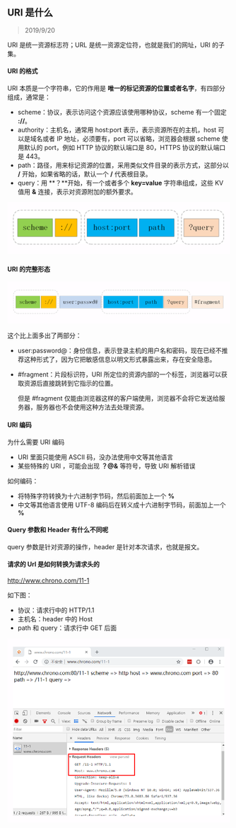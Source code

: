 ## URI 是什么

> 2019/9/20

URI 是统一资源标志符；URL 是统一资源定位符，也就是我们的网址，URI 的子集。

#### URI 的格式

URI 本质是一个字符串，它的作用是 **唯一的标记资源的位置或者名字**，有四部分组成，通常是：

- scheme：协议，表示访问这个资源应该使用哪种协议，scheme 有一个固定 **://**。
- authority：主机名，通常用 host:port 表示，表示资源所在的主机，host 可以是域名或者 IP 地址，必须要有，port 可以省略，浏览器会根据 scheme 使用默认的 port，例如 HTTP 协议的默认端口是 80，HTTPS 协议的默认端口是 443。
- path：路径，用来标记资源的位置，采用类似文件目录的表示方式，这部分以 **/** 开始，如果省略的话，默认一个 **/** 代表根目录。
- query：用 **？**开始，有一个或者多个 **key=value** 字符串组成，这些 KV 值用 **&** 连接，表示对资源附加的额外要求。

![](../resource/image/46581d7e1058558d8e12c1bf37d30d2a.png)

#### URI 的完整形态

![](../resource/image/ff41d020c7a27d1e8191057f0e658b38.png)

这个比上面多出了两部分：

- user:password@：身份信息，表示登录主机的用户名和密码，现在已经不推荐这种形式了，因为它把敏感信息以明文形式暴露出来，存在安全隐患。

- \#fragment：片段标识符，URI 所定位的资源内部的一个标签，浏览器可以获取资源后直接跳转到它指示的位置。

  但是 \#fragment 仅能由浏览器这样的客户端使用，浏览器不会将它发送给服务器，服务器也不会使用这种方法去处理资源。

#### URI 编码

为什么需要 URI 编码

- URI 里面只能使用 ASCII 码，没办法使用中文等其他语言
- 某些特殊的 URI ，可能会出现 **？@&** 等符号，导致 URI 解析错误

如何编码：

- 将特殊字符转换为十六进制字节码，然后前面加上一个 **%**
- 中文等其他语言使用 UTF-8 编码后在转义成十六进制字节码，前面加上一个 **%**

#### Query 参数和 Header 有什么不同呢

query 参数是针对资源的操作，header 是针对本次请求，也就是报文。

#### 请求的 Url 是如何转换为请求头的

http://www.chrono.com/11-1

如下图：

- 协议：请求行中的 HTTP/1.1 
- 主机名：header 中的 Host 
- path 和 query：请求行中 GET 后面

![](../resource/image/20ac5ee55b8ee30527492c8abb60ff9f.png)

